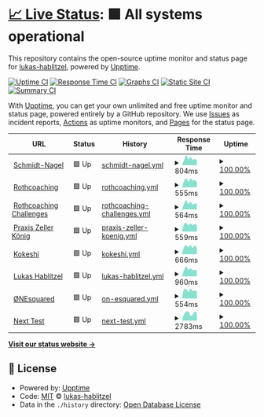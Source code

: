 # [📈 Live Status](https://lukas-hablitzel.github.io/upptime): <!--live status--> **🟩 All systems operational**

This repository contains the open-source uptime monitor and status page for [lukas-hablitzel](https://lukas-hablitzel.github.io/upptime), powered by [Upptime](https://github.com/upptime/upptime).

[![Uptime CI](https://github.com/koj-co/upptime/workflows/Uptime%20CI/badge.svg)](https://github.com/koj-co/upptime/actions?query=workflow%3A%22Uptime+CI%22)
[![Response Time CI](https://github.com/koj-co/upptime/workflows/Response%20Time%20CI/badge.svg)](https://github.com/koj-co/upptime/actions?query=workflow%3A%22Response+Time+CI%22)
[![Graphs CI](https://github.com/koj-co/upptime/workflows/Graphs%20CI/badge.svg)](https://github.com/koj-co/upptime/actions?query=workflow%3A%22Graphs+CI%22)
[![Static Site CI](https://github.com/koj-co/upptime/workflows/Static%20Site%20CI/badge.svg)](https://github.com/koj-co/upptime/actions?query=workflow%3A%22Static+Site+CI%22)
[![Summary CI](https://github.com/koj-co/upptime/workflows/Summary%20CI/badge.svg)](https://github.com/koj-co/upptime/actions?query=workflow%3A%22Summary+CI%22)

With [Upptime](https://upptime.js.org), you can get your own unlimited and free uptime monitor and status page, powered entirely by a GitHub repository. We use [Issues](https://github.com/lukas-hablitzel/upptime/issues) as incident reports, [Actions](https://github.com/lukas-hablitzel/upptime/actions) as uptime monitors, and [Pages](https://lukas-hablitzel.github.io/upptime) for the status page.

<!--start: status pages-->
<!-- This summary is generated by Upptime (https://github.com/upptime/upptime) -->
<!-- Do not edit this manually, your changes will be overwritten -->
<!-- prettier-ignore -->
| URL | Status | History | Response Time | Uptime |
| --- | ------ | ------- | ------------- | ------ |
| <img alt="" src="https://favicons.githubusercontent.com/schmidt-nagel.ch" height="13"> [Schmidt-Nagel](https://schmidt-nagel.ch) | 🟩 Up | [schmidt-nagel.yml](https://github.com/lukas-hablitzel/upptime/commits/HEAD/history/schmidt-nagel.yml) | <details><summary><img alt="Response time graph" src="./graphs/schmidt-nagel/response-time-week.png" height="20"> 804ms</summary><br><a href="https://lukas-hablitzel.github.io/upptime/history/schmidt-nagel"><img alt="Response time 859" src="https://img.shields.io/endpoint?url=https%3A%2F%2Fraw.githubusercontent.com%2Flukas-hablitzel%2Fupptime%2FHEAD%2Fapi%2Fschmidt-nagel%2Fresponse-time.json"></a><br><a href="https://lukas-hablitzel.github.io/upptime/history/schmidt-nagel"><img alt="24-hour response time 717" src="https://img.shields.io/endpoint?url=https%3A%2F%2Fraw.githubusercontent.com%2Flukas-hablitzel%2Fupptime%2FHEAD%2Fapi%2Fschmidt-nagel%2Fresponse-time-day.json"></a><br><a href="https://lukas-hablitzel.github.io/upptime/history/schmidt-nagel"><img alt="7-day response time 804" src="https://img.shields.io/endpoint?url=https%3A%2F%2Fraw.githubusercontent.com%2Flukas-hablitzel%2Fupptime%2FHEAD%2Fapi%2Fschmidt-nagel%2Fresponse-time-week.json"></a><br><a href="https://lukas-hablitzel.github.io/upptime/history/schmidt-nagel"><img alt="30-day response time 807" src="https://img.shields.io/endpoint?url=https%3A%2F%2Fraw.githubusercontent.com%2Flukas-hablitzel%2Fupptime%2FHEAD%2Fapi%2Fschmidt-nagel%2Fresponse-time-month.json"></a><br><a href="https://lukas-hablitzel.github.io/upptime/history/schmidt-nagel"><img alt="1-year response time 859" src="https://img.shields.io/endpoint?url=https%3A%2F%2Fraw.githubusercontent.com%2Flukas-hablitzel%2Fupptime%2FHEAD%2Fapi%2Fschmidt-nagel%2Fresponse-time-year.json"></a></details> | <details><summary><a href="https://lukas-hablitzel.github.io/upptime/history/schmidt-nagel">100.00%</a></summary><a href="https://lukas-hablitzel.github.io/upptime/history/schmidt-nagel"><img alt="All-time uptime 99.97%" src="https://img.shields.io/endpoint?url=https%3A%2F%2Fraw.githubusercontent.com%2Flukas-hablitzel%2Fupptime%2FHEAD%2Fapi%2Fschmidt-nagel%2Fuptime.json"></a><br><a href="https://lukas-hablitzel.github.io/upptime/history/schmidt-nagel"><img alt="24-hour uptime 100.00%" src="https://img.shields.io/endpoint?url=https%3A%2F%2Fraw.githubusercontent.com%2Flukas-hablitzel%2Fupptime%2FHEAD%2Fapi%2Fschmidt-nagel%2Fuptime-day.json"></a><br><a href="https://lukas-hablitzel.github.io/upptime/history/schmidt-nagel"><img alt="7-day uptime 100.00%" src="https://img.shields.io/endpoint?url=https%3A%2F%2Fraw.githubusercontent.com%2Flukas-hablitzel%2Fupptime%2FHEAD%2Fapi%2Fschmidt-nagel%2Fuptime-week.json"></a><br><a href="https://lukas-hablitzel.github.io/upptime/history/schmidt-nagel"><img alt="30-day uptime 100.00%" src="https://img.shields.io/endpoint?url=https%3A%2F%2Fraw.githubusercontent.com%2Flukas-hablitzel%2Fupptime%2FHEAD%2Fapi%2Fschmidt-nagel%2Fuptime-month.json"></a><br><a href="https://lukas-hablitzel.github.io/upptime/history/schmidt-nagel"><img alt="1-year uptime 99.97%" src="https://img.shields.io/endpoint?url=https%3A%2F%2Fraw.githubusercontent.com%2Flukas-hablitzel%2Fupptime%2FHEAD%2Fapi%2Fschmidt-nagel%2Fuptime-year.json"></a></details>
| <img alt="" src="https://favicons.githubusercontent.com/rothcoaching.com" height="13"> [Rothcoaching](https://rothcoaching.com) | 🟩 Up | [rothcoaching.yml](https://github.com/lukas-hablitzel/upptime/commits/HEAD/history/rothcoaching.yml) | <details><summary><img alt="Response time graph" src="./graphs/rothcoaching/response-time-week.png" height="20"> 555ms</summary><br><a href="https://lukas-hablitzel.github.io/upptime/history/rothcoaching"><img alt="Response time 584" src="https://img.shields.io/endpoint?url=https%3A%2F%2Fraw.githubusercontent.com%2Flukas-hablitzel%2Fupptime%2FHEAD%2Fapi%2Frothcoaching%2Fresponse-time.json"></a><br><a href="https://lukas-hablitzel.github.io/upptime/history/rothcoaching"><img alt="24-hour response time 450" src="https://img.shields.io/endpoint?url=https%3A%2F%2Fraw.githubusercontent.com%2Flukas-hablitzel%2Fupptime%2FHEAD%2Fapi%2Frothcoaching%2Fresponse-time-day.json"></a><br><a href="https://lukas-hablitzel.github.io/upptime/history/rothcoaching"><img alt="7-day response time 555" src="https://img.shields.io/endpoint?url=https%3A%2F%2Fraw.githubusercontent.com%2Flukas-hablitzel%2Fupptime%2FHEAD%2Fapi%2Frothcoaching%2Fresponse-time-week.json"></a><br><a href="https://lukas-hablitzel.github.io/upptime/history/rothcoaching"><img alt="30-day response time 548" src="https://img.shields.io/endpoint?url=https%3A%2F%2Fraw.githubusercontent.com%2Flukas-hablitzel%2Fupptime%2FHEAD%2Fapi%2Frothcoaching%2Fresponse-time-month.json"></a><br><a href="https://lukas-hablitzel.github.io/upptime/history/rothcoaching"><img alt="1-year response time 584" src="https://img.shields.io/endpoint?url=https%3A%2F%2Fraw.githubusercontent.com%2Flukas-hablitzel%2Fupptime%2FHEAD%2Fapi%2Frothcoaching%2Fresponse-time-year.json"></a></details> | <details><summary><a href="https://lukas-hablitzel.github.io/upptime/history/rothcoaching">100.00%</a></summary><a href="https://lukas-hablitzel.github.io/upptime/history/rothcoaching"><img alt="All-time uptime 99.96%" src="https://img.shields.io/endpoint?url=https%3A%2F%2Fraw.githubusercontent.com%2Flukas-hablitzel%2Fupptime%2FHEAD%2Fapi%2Frothcoaching%2Fuptime.json"></a><br><a href="https://lukas-hablitzel.github.io/upptime/history/rothcoaching"><img alt="24-hour uptime 100.00%" src="https://img.shields.io/endpoint?url=https%3A%2F%2Fraw.githubusercontent.com%2Flukas-hablitzel%2Fupptime%2FHEAD%2Fapi%2Frothcoaching%2Fuptime-day.json"></a><br><a href="https://lukas-hablitzel.github.io/upptime/history/rothcoaching"><img alt="7-day uptime 100.00%" src="https://img.shields.io/endpoint?url=https%3A%2F%2Fraw.githubusercontent.com%2Flukas-hablitzel%2Fupptime%2FHEAD%2Fapi%2Frothcoaching%2Fuptime-week.json"></a><br><a href="https://lukas-hablitzel.github.io/upptime/history/rothcoaching"><img alt="30-day uptime 100.00%" src="https://img.shields.io/endpoint?url=https%3A%2F%2Fraw.githubusercontent.com%2Flukas-hablitzel%2Fupptime%2FHEAD%2Fapi%2Frothcoaching%2Fuptime-month.json"></a><br><a href="https://lukas-hablitzel.github.io/upptime/history/rothcoaching"><img alt="1-year uptime 99.96%" src="https://img.shields.io/endpoint?url=https%3A%2F%2Fraw.githubusercontent.com%2Flukas-hablitzel%2Fupptime%2FHEAD%2Fapi%2Frothcoaching%2Fuptime-year.json"></a></details>
| <img alt="" src="https://favicons.githubusercontent.com/rothcoaching-challenges.com" height="13"> [Rothcoaching Challenges](https://rothcoaching-challenges.com/) | 🟩 Up | [rothcoaching-challenges.yml](https://github.com/lukas-hablitzel/upptime/commits/HEAD/history/rothcoaching-challenges.yml) | <details><summary><img alt="Response time graph" src="./graphs/rothcoaching-challenges/response-time-week.png" height="20"> 564ms</summary><br><a href="https://lukas-hablitzel.github.io/upptime/history/rothcoaching-challenges"><img alt="Response time 591" src="https://img.shields.io/endpoint?url=https%3A%2F%2Fraw.githubusercontent.com%2Flukas-hablitzel%2Fupptime%2FHEAD%2Fapi%2Frothcoaching-challenges%2Fresponse-time.json"></a><br><a href="https://lukas-hablitzel.github.io/upptime/history/rothcoaching-challenges"><img alt="24-hour response time 455" src="https://img.shields.io/endpoint?url=https%3A%2F%2Fraw.githubusercontent.com%2Flukas-hablitzel%2Fupptime%2FHEAD%2Fapi%2Frothcoaching-challenges%2Fresponse-time-day.json"></a><br><a href="https://lukas-hablitzel.github.io/upptime/history/rothcoaching-challenges"><img alt="7-day response time 564" src="https://img.shields.io/endpoint?url=https%3A%2F%2Fraw.githubusercontent.com%2Flukas-hablitzel%2Fupptime%2FHEAD%2Fapi%2Frothcoaching-challenges%2Fresponse-time-week.json"></a><br><a href="https://lukas-hablitzel.github.io/upptime/history/rothcoaching-challenges"><img alt="30-day response time 557" src="https://img.shields.io/endpoint?url=https%3A%2F%2Fraw.githubusercontent.com%2Flukas-hablitzel%2Fupptime%2FHEAD%2Fapi%2Frothcoaching-challenges%2Fresponse-time-month.json"></a><br><a href="https://lukas-hablitzel.github.io/upptime/history/rothcoaching-challenges"><img alt="1-year response time 591" src="https://img.shields.io/endpoint?url=https%3A%2F%2Fraw.githubusercontent.com%2Flukas-hablitzel%2Fupptime%2FHEAD%2Fapi%2Frothcoaching-challenges%2Fresponse-time-year.json"></a></details> | <details><summary><a href="https://lukas-hablitzel.github.io/upptime/history/rothcoaching-challenges">100.00%</a></summary><a href="https://lukas-hablitzel.github.io/upptime/history/rothcoaching-challenges"><img alt="All-time uptime 99.99%" src="https://img.shields.io/endpoint?url=https%3A%2F%2Fraw.githubusercontent.com%2Flukas-hablitzel%2Fupptime%2FHEAD%2Fapi%2Frothcoaching-challenges%2Fuptime.json"></a><br><a href="https://lukas-hablitzel.github.io/upptime/history/rothcoaching-challenges"><img alt="24-hour uptime 100.00%" src="https://img.shields.io/endpoint?url=https%3A%2F%2Fraw.githubusercontent.com%2Flukas-hablitzel%2Fupptime%2FHEAD%2Fapi%2Frothcoaching-challenges%2Fuptime-day.json"></a><br><a href="https://lukas-hablitzel.github.io/upptime/history/rothcoaching-challenges"><img alt="7-day uptime 100.00%" src="https://img.shields.io/endpoint?url=https%3A%2F%2Fraw.githubusercontent.com%2Flukas-hablitzel%2Fupptime%2FHEAD%2Fapi%2Frothcoaching-challenges%2Fuptime-week.json"></a><br><a href="https://lukas-hablitzel.github.io/upptime/history/rothcoaching-challenges"><img alt="30-day uptime 100.00%" src="https://img.shields.io/endpoint?url=https%3A%2F%2Fraw.githubusercontent.com%2Flukas-hablitzel%2Fupptime%2FHEAD%2Fapi%2Frothcoaching-challenges%2Fuptime-month.json"></a><br><a href="https://lukas-hablitzel.github.io/upptime/history/rothcoaching-challenges"><img alt="1-year uptime 99.99%" src="https://img.shields.io/endpoint?url=https%3A%2F%2Fraw.githubusercontent.com%2Flukas-hablitzel%2Fupptime%2FHEAD%2Fapi%2Frothcoaching-challenges%2Fuptime-year.json"></a></details>
| <img alt="" src="https://favicons.githubusercontent.com/praxis-zeller-koenig.de" height="13"> [Praxis Zeller König](https://praxis-zeller-koenig.de) | 🟩 Up | [praxis-zeller-koenig.yml](https://github.com/lukas-hablitzel/upptime/commits/HEAD/history/praxis-zeller-koenig.yml) | <details><summary><img alt="Response time graph" src="./graphs/praxis-zeller-koenig/response-time-week.png" height="20"> 559ms</summary><br><a href="https://lukas-hablitzel.github.io/upptime/history/praxis-zeller-koenig"><img alt="Response time 572" src="https://img.shields.io/endpoint?url=https%3A%2F%2Fraw.githubusercontent.com%2Flukas-hablitzel%2Fupptime%2FHEAD%2Fapi%2Fpraxis-zeller-koenig%2Fresponse-time.json"></a><br><a href="https://lukas-hablitzel.github.io/upptime/history/praxis-zeller-koenig"><img alt="24-hour response time 433" src="https://img.shields.io/endpoint?url=https%3A%2F%2Fraw.githubusercontent.com%2Flukas-hablitzel%2Fupptime%2FHEAD%2Fapi%2Fpraxis-zeller-koenig%2Fresponse-time-day.json"></a><br><a href="https://lukas-hablitzel.github.io/upptime/history/praxis-zeller-koenig"><img alt="7-day response time 559" src="https://img.shields.io/endpoint?url=https%3A%2F%2Fraw.githubusercontent.com%2Flukas-hablitzel%2Fupptime%2FHEAD%2Fapi%2Fpraxis-zeller-koenig%2Fresponse-time-week.json"></a><br><a href="https://lukas-hablitzel.github.io/upptime/history/praxis-zeller-koenig"><img alt="30-day response time 554" src="https://img.shields.io/endpoint?url=https%3A%2F%2Fraw.githubusercontent.com%2Flukas-hablitzel%2Fupptime%2FHEAD%2Fapi%2Fpraxis-zeller-koenig%2Fresponse-time-month.json"></a><br><a href="https://lukas-hablitzel.github.io/upptime/history/praxis-zeller-koenig"><img alt="1-year response time 572" src="https://img.shields.io/endpoint?url=https%3A%2F%2Fraw.githubusercontent.com%2Flukas-hablitzel%2Fupptime%2FHEAD%2Fapi%2Fpraxis-zeller-koenig%2Fresponse-time-year.json"></a></details> | <details><summary><a href="https://lukas-hablitzel.github.io/upptime/history/praxis-zeller-koenig">100.00%</a></summary><a href="https://lukas-hablitzel.github.io/upptime/history/praxis-zeller-koenig"><img alt="All-time uptime 99.97%" src="https://img.shields.io/endpoint?url=https%3A%2F%2Fraw.githubusercontent.com%2Flukas-hablitzel%2Fupptime%2FHEAD%2Fapi%2Fpraxis-zeller-koenig%2Fuptime.json"></a><br><a href="https://lukas-hablitzel.github.io/upptime/history/praxis-zeller-koenig"><img alt="24-hour uptime 100.00%" src="https://img.shields.io/endpoint?url=https%3A%2F%2Fraw.githubusercontent.com%2Flukas-hablitzel%2Fupptime%2FHEAD%2Fapi%2Fpraxis-zeller-koenig%2Fuptime-day.json"></a><br><a href="https://lukas-hablitzel.github.io/upptime/history/praxis-zeller-koenig"><img alt="7-day uptime 100.00%" src="https://img.shields.io/endpoint?url=https%3A%2F%2Fraw.githubusercontent.com%2Flukas-hablitzel%2Fupptime%2FHEAD%2Fapi%2Fpraxis-zeller-koenig%2Fuptime-week.json"></a><br><a href="https://lukas-hablitzel.github.io/upptime/history/praxis-zeller-koenig"><img alt="30-day uptime 100.00%" src="https://img.shields.io/endpoint?url=https%3A%2F%2Fraw.githubusercontent.com%2Flukas-hablitzel%2Fupptime%2FHEAD%2Fapi%2Fpraxis-zeller-koenig%2Fuptime-month.json"></a><br><a href="https://lukas-hablitzel.github.io/upptime/history/praxis-zeller-koenig"><img alt="1-year uptime 99.97%" src="https://img.shields.io/endpoint?url=https%3A%2F%2Fraw.githubusercontent.com%2Flukas-hablitzel%2Fupptime%2FHEAD%2Fapi%2Fpraxis-zeller-koenig%2Fuptime-year.json"></a></details>
| <img alt="" src="https://favicons.githubusercontent.com/kokeshi.ai" height="13"> [Kokeshi](https://kokeshi.ai) | 🟩 Up | [kokeshi.yml](https://github.com/lukas-hablitzel/upptime/commits/HEAD/history/kokeshi.yml) | <details><summary><img alt="Response time graph" src="./graphs/kokeshi/response-time-week.png" height="20"> 666ms</summary><br><a href="https://lukas-hablitzel.github.io/upptime/history/kokeshi"><img alt="Response time 738" src="https://img.shields.io/endpoint?url=https%3A%2F%2Fraw.githubusercontent.com%2Flukas-hablitzel%2Fupptime%2FHEAD%2Fapi%2Fkokeshi%2Fresponse-time.json"></a><br><a href="https://lukas-hablitzel.github.io/upptime/history/kokeshi"><img alt="24-hour response time 530" src="https://img.shields.io/endpoint?url=https%3A%2F%2Fraw.githubusercontent.com%2Flukas-hablitzel%2Fupptime%2FHEAD%2Fapi%2Fkokeshi%2Fresponse-time-day.json"></a><br><a href="https://lukas-hablitzel.github.io/upptime/history/kokeshi"><img alt="7-day response time 666" src="https://img.shields.io/endpoint?url=https%3A%2F%2Fraw.githubusercontent.com%2Flukas-hablitzel%2Fupptime%2FHEAD%2Fapi%2Fkokeshi%2Fresponse-time-week.json"></a><br><a href="https://lukas-hablitzel.github.io/upptime/history/kokeshi"><img alt="30-day response time 674" src="https://img.shields.io/endpoint?url=https%3A%2F%2Fraw.githubusercontent.com%2Flukas-hablitzel%2Fupptime%2FHEAD%2Fapi%2Fkokeshi%2Fresponse-time-month.json"></a><br><a href="https://lukas-hablitzel.github.io/upptime/history/kokeshi"><img alt="1-year response time 738" src="https://img.shields.io/endpoint?url=https%3A%2F%2Fraw.githubusercontent.com%2Flukas-hablitzel%2Fupptime%2FHEAD%2Fapi%2Fkokeshi%2Fresponse-time-year.json"></a></details> | <details><summary><a href="https://lukas-hablitzel.github.io/upptime/history/kokeshi">100.00%</a></summary><a href="https://lukas-hablitzel.github.io/upptime/history/kokeshi"><img alt="All-time uptime 99.99%" src="https://img.shields.io/endpoint?url=https%3A%2F%2Fraw.githubusercontent.com%2Flukas-hablitzel%2Fupptime%2FHEAD%2Fapi%2Fkokeshi%2Fuptime.json"></a><br><a href="https://lukas-hablitzel.github.io/upptime/history/kokeshi"><img alt="24-hour uptime 100.00%" src="https://img.shields.io/endpoint?url=https%3A%2F%2Fraw.githubusercontent.com%2Flukas-hablitzel%2Fupptime%2FHEAD%2Fapi%2Fkokeshi%2Fuptime-day.json"></a><br><a href="https://lukas-hablitzel.github.io/upptime/history/kokeshi"><img alt="7-day uptime 100.00%" src="https://img.shields.io/endpoint?url=https%3A%2F%2Fraw.githubusercontent.com%2Flukas-hablitzel%2Fupptime%2FHEAD%2Fapi%2Fkokeshi%2Fuptime-week.json"></a><br><a href="https://lukas-hablitzel.github.io/upptime/history/kokeshi"><img alt="30-day uptime 100.00%" src="https://img.shields.io/endpoint?url=https%3A%2F%2Fraw.githubusercontent.com%2Flukas-hablitzel%2Fupptime%2FHEAD%2Fapi%2Fkokeshi%2Fuptime-month.json"></a><br><a href="https://lukas-hablitzel.github.io/upptime/history/kokeshi"><img alt="1-year uptime 99.99%" src="https://img.shields.io/endpoint?url=https%3A%2F%2Fraw.githubusercontent.com%2Flukas-hablitzel%2Fupptime%2FHEAD%2Fapi%2Fkokeshi%2Fuptime-year.json"></a></details>
| <img alt="" src="https://favicons.githubusercontent.com/lukas-hablitzel.com" height="13"> [Lukas Hablitzel](https://lukas-hablitzel.com) | 🟩 Up | [lukas-hablitzel.yml](https://github.com/lukas-hablitzel/upptime/commits/HEAD/history/lukas-hablitzel.yml) | <details><summary><img alt="Response time graph" src="./graphs/lukas-hablitzel/response-time-week.png" height="20"> 960ms</summary><br><a href="https://lukas-hablitzel.github.io/upptime/history/lukas-hablitzel"><img alt="Response time 970" src="https://img.shields.io/endpoint?url=https%3A%2F%2Fraw.githubusercontent.com%2Flukas-hablitzel%2Fupptime%2FHEAD%2Fapi%2Flukas-hablitzel%2Fresponse-time.json"></a><br><a href="https://lukas-hablitzel.github.io/upptime/history/lukas-hablitzel"><img alt="24-hour response time 769" src="https://img.shields.io/endpoint?url=https%3A%2F%2Fraw.githubusercontent.com%2Flukas-hablitzel%2Fupptime%2FHEAD%2Fapi%2Flukas-hablitzel%2Fresponse-time-day.json"></a><br><a href="https://lukas-hablitzel.github.io/upptime/history/lukas-hablitzel"><img alt="7-day response time 960" src="https://img.shields.io/endpoint?url=https%3A%2F%2Fraw.githubusercontent.com%2Flukas-hablitzel%2Fupptime%2FHEAD%2Fapi%2Flukas-hablitzel%2Fresponse-time-week.json"></a><br><a href="https://lukas-hablitzel.github.io/upptime/history/lukas-hablitzel"><img alt="30-day response time 981" src="https://img.shields.io/endpoint?url=https%3A%2F%2Fraw.githubusercontent.com%2Flukas-hablitzel%2Fupptime%2FHEAD%2Fapi%2Flukas-hablitzel%2Fresponse-time-month.json"></a><br><a href="https://lukas-hablitzel.github.io/upptime/history/lukas-hablitzel"><img alt="1-year response time 970" src="https://img.shields.io/endpoint?url=https%3A%2F%2Fraw.githubusercontent.com%2Flukas-hablitzel%2Fupptime%2FHEAD%2Fapi%2Flukas-hablitzel%2Fresponse-time-year.json"></a></details> | <details><summary><a href="https://lukas-hablitzel.github.io/upptime/history/lukas-hablitzel">100.00%</a></summary><a href="https://lukas-hablitzel.github.io/upptime/history/lukas-hablitzel"><img alt="All-time uptime 99.99%" src="https://img.shields.io/endpoint?url=https%3A%2F%2Fraw.githubusercontent.com%2Flukas-hablitzel%2Fupptime%2FHEAD%2Fapi%2Flukas-hablitzel%2Fuptime.json"></a><br><a href="https://lukas-hablitzel.github.io/upptime/history/lukas-hablitzel"><img alt="24-hour uptime 100.00%" src="https://img.shields.io/endpoint?url=https%3A%2F%2Fraw.githubusercontent.com%2Flukas-hablitzel%2Fupptime%2FHEAD%2Fapi%2Flukas-hablitzel%2Fuptime-day.json"></a><br><a href="https://lukas-hablitzel.github.io/upptime/history/lukas-hablitzel"><img alt="7-day uptime 100.00%" src="https://img.shields.io/endpoint?url=https%3A%2F%2Fraw.githubusercontent.com%2Flukas-hablitzel%2Fupptime%2FHEAD%2Fapi%2Flukas-hablitzel%2Fuptime-week.json"></a><br><a href="https://lukas-hablitzel.github.io/upptime/history/lukas-hablitzel"><img alt="30-day uptime 100.00%" src="https://img.shields.io/endpoint?url=https%3A%2F%2Fraw.githubusercontent.com%2Flukas-hablitzel%2Fupptime%2FHEAD%2Fapi%2Flukas-hablitzel%2Fuptime-month.json"></a><br><a href="https://lukas-hablitzel.github.io/upptime/history/lukas-hablitzel"><img alt="1-year uptime 99.99%" src="https://img.shields.io/endpoint?url=https%3A%2F%2Fraw.githubusercontent.com%2Flukas-hablitzel%2Fupptime%2FHEAD%2Fapi%2Flukas-hablitzel%2Fuptime-year.json"></a></details>
| <img alt="" src="https://favicons.githubusercontent.com/one-squared.com" height="13"> [ØNEsquared](https://one-squared.com) | 🟩 Up | [on-esquared.yml](https://github.com/lukas-hablitzel/upptime/commits/HEAD/history/on-esquared.yml) | <details><summary><img alt="Response time graph" src="./graphs/on-esquared/response-time-week.png" height="20"> 554ms</summary><br><a href="https://lukas-hablitzel.github.io/upptime/history/on-esquared"><img alt="Response time 587" src="https://img.shields.io/endpoint?url=https%3A%2F%2Fraw.githubusercontent.com%2Flukas-hablitzel%2Fupptime%2FHEAD%2Fapi%2Fon-esquared%2Fresponse-time.json"></a><br><a href="https://lukas-hablitzel.github.io/upptime/history/on-esquared"><img alt="24-hour response time 481" src="https://img.shields.io/endpoint?url=https%3A%2F%2Fraw.githubusercontent.com%2Flukas-hablitzel%2Fupptime%2FHEAD%2Fapi%2Fon-esquared%2Fresponse-time-day.json"></a><br><a href="https://lukas-hablitzel.github.io/upptime/history/on-esquared"><img alt="7-day response time 554" src="https://img.shields.io/endpoint?url=https%3A%2F%2Fraw.githubusercontent.com%2Flukas-hablitzel%2Fupptime%2FHEAD%2Fapi%2Fon-esquared%2Fresponse-time-week.json"></a><br><a href="https://lukas-hablitzel.github.io/upptime/history/on-esquared"><img alt="30-day response time 544" src="https://img.shields.io/endpoint?url=https%3A%2F%2Fraw.githubusercontent.com%2Flukas-hablitzel%2Fupptime%2FHEAD%2Fapi%2Fon-esquared%2Fresponse-time-month.json"></a><br><a href="https://lukas-hablitzel.github.io/upptime/history/on-esquared"><img alt="1-year response time 587" src="https://img.shields.io/endpoint?url=https%3A%2F%2Fraw.githubusercontent.com%2Flukas-hablitzel%2Fupptime%2FHEAD%2Fapi%2Fon-esquared%2Fresponse-time-year.json"></a></details> | <details><summary><a href="https://lukas-hablitzel.github.io/upptime/history/on-esquared">100.00%</a></summary><a href="https://lukas-hablitzel.github.io/upptime/history/on-esquared"><img alt="All-time uptime 99.99%" src="https://img.shields.io/endpoint?url=https%3A%2F%2Fraw.githubusercontent.com%2Flukas-hablitzel%2Fupptime%2FHEAD%2Fapi%2Fon-esquared%2Fuptime.json"></a><br><a href="https://lukas-hablitzel.github.io/upptime/history/on-esquared"><img alt="24-hour uptime 100.00%" src="https://img.shields.io/endpoint?url=https%3A%2F%2Fraw.githubusercontent.com%2Flukas-hablitzel%2Fupptime%2FHEAD%2Fapi%2Fon-esquared%2Fuptime-day.json"></a><br><a href="https://lukas-hablitzel.github.io/upptime/history/on-esquared"><img alt="7-day uptime 100.00%" src="https://img.shields.io/endpoint?url=https%3A%2F%2Fraw.githubusercontent.com%2Flukas-hablitzel%2Fupptime%2FHEAD%2Fapi%2Fon-esquared%2Fuptime-week.json"></a><br><a href="https://lukas-hablitzel.github.io/upptime/history/on-esquared"><img alt="30-day uptime 100.00%" src="https://img.shields.io/endpoint?url=https%3A%2F%2Fraw.githubusercontent.com%2Flukas-hablitzel%2Fupptime%2FHEAD%2Fapi%2Fon-esquared%2Fuptime-month.json"></a><br><a href="https://lukas-hablitzel.github.io/upptime/history/on-esquared"><img alt="1-year uptime 99.99%" src="https://img.shields.io/endpoint?url=https%3A%2F%2Fraw.githubusercontent.com%2Flukas-hablitzel%2Fupptime%2FHEAD%2Fapi%2Fon-esquared%2Fuptime-year.json"></a></details>
| <img alt="" src="https://favicons.githubusercontent.com/test4.one-squared.com" height="13"> [Next Test](https://test4.one-squared.com) | 🟩 Up | [next-test.yml](https://github.com/lukas-hablitzel/upptime/commits/HEAD/history/next-test.yml) | <details><summary><img alt="Response time graph" src="./graphs/next-test/response-time-week.png" height="20"> 2783ms</summary><br><a href="https://lukas-hablitzel.github.io/upptime/history/next-test"><img alt="Response time 2109" src="https://img.shields.io/endpoint?url=https%3A%2F%2Fraw.githubusercontent.com%2Flukas-hablitzel%2Fupptime%2FHEAD%2Fapi%2Fnext-test%2Fresponse-time.json"></a><br><a href="https://lukas-hablitzel.github.io/upptime/history/next-test"><img alt="24-hour response time 1282" src="https://img.shields.io/endpoint?url=https%3A%2F%2Fraw.githubusercontent.com%2Flukas-hablitzel%2Fupptime%2FHEAD%2Fapi%2Fnext-test%2Fresponse-time-day.json"></a><br><a href="https://lukas-hablitzel.github.io/upptime/history/next-test"><img alt="7-day response time 2783" src="https://img.shields.io/endpoint?url=https%3A%2F%2Fraw.githubusercontent.com%2Flukas-hablitzel%2Fupptime%2FHEAD%2Fapi%2Fnext-test%2Fresponse-time-week.json"></a><br><a href="https://lukas-hablitzel.github.io/upptime/history/next-test"><img alt="30-day response time 2490" src="https://img.shields.io/endpoint?url=https%3A%2F%2Fraw.githubusercontent.com%2Flukas-hablitzel%2Fupptime%2FHEAD%2Fapi%2Fnext-test%2Fresponse-time-month.json"></a><br><a href="https://lukas-hablitzel.github.io/upptime/history/next-test"><img alt="1-year response time 2109" src="https://img.shields.io/endpoint?url=https%3A%2F%2Fraw.githubusercontent.com%2Flukas-hablitzel%2Fupptime%2FHEAD%2Fapi%2Fnext-test%2Fresponse-time-year.json"></a></details> | <details><summary><a href="https://lukas-hablitzel.github.io/upptime/history/next-test">100.00%</a></summary><a href="https://lukas-hablitzel.github.io/upptime/history/next-test"><img alt="All-time uptime 99.99%" src="https://img.shields.io/endpoint?url=https%3A%2F%2Fraw.githubusercontent.com%2Flukas-hablitzel%2Fupptime%2FHEAD%2Fapi%2Fnext-test%2Fuptime.json"></a><br><a href="https://lukas-hablitzel.github.io/upptime/history/next-test"><img alt="24-hour uptime 100.00%" src="https://img.shields.io/endpoint?url=https%3A%2F%2Fraw.githubusercontent.com%2Flukas-hablitzel%2Fupptime%2FHEAD%2Fapi%2Fnext-test%2Fuptime-day.json"></a><br><a href="https://lukas-hablitzel.github.io/upptime/history/next-test"><img alt="7-day uptime 100.00%" src="https://img.shields.io/endpoint?url=https%3A%2F%2Fraw.githubusercontent.com%2Flukas-hablitzel%2Fupptime%2FHEAD%2Fapi%2Fnext-test%2Fuptime-week.json"></a><br><a href="https://lukas-hablitzel.github.io/upptime/history/next-test"><img alt="30-day uptime 100.00%" src="https://img.shields.io/endpoint?url=https%3A%2F%2Fraw.githubusercontent.com%2Flukas-hablitzel%2Fupptime%2FHEAD%2Fapi%2Fnext-test%2Fuptime-month.json"></a><br><a href="https://lukas-hablitzel.github.io/upptime/history/next-test"><img alt="1-year uptime 99.99%" src="https://img.shields.io/endpoint?url=https%3A%2F%2Fraw.githubusercontent.com%2Flukas-hablitzel%2Fupptime%2FHEAD%2Fapi%2Fnext-test%2Fuptime-year.json"></a></details>

<!--end: status pages-->

[**Visit our status website →**](https://lukas-hablitzel.github.io/upptime)

## 📄 License

- Powered by: [Upptime](https://github.com/upptime/upptime)
- Code: [MIT](./LICENSE) © [lukas-hablitzel](https://lukas-hablitzel.github.io/upptime)
- Data in the `./history` directory: [Open Database License](https://opendatacommons.org/licenses/odbl/1-0/)
